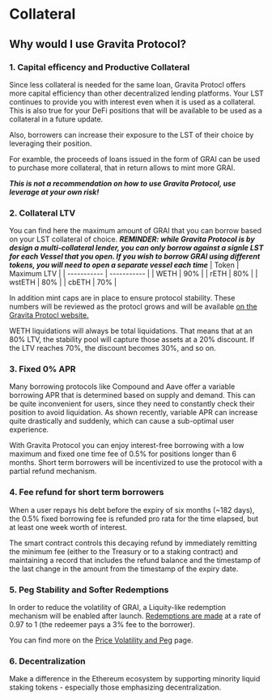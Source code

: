 # Collateral

## Why would I use Gravita Protocol?

### 1. Capital efficency and Productive Collateral

Since less collateral is needed for the same loan, Gravita Protocl offers more capital efficiency than other decentralized lending platforms. Your LST continues to provide you with interest even when it is used as a collateral. This is also true for your DeFi positions that will be available to be used as a collateral in a future update.

Also, borrowers can increase their exposure to the LST of their choice by leveraging their position. 

For examble, the proceeds of loans issued in the form of GRAI can be used to purchase more collateral, that in return allows to mint more GRAI. 

__*This is not a recommendation on how to use Gravita Protocol, use leverage at your own risk!*__

### 2. Collateral LTV

You can find here the maximum amount of GRAI that you can borrow based on your LST collateral of choice. 
__*REMINDER: while Gravita Protocol is by design a multi-collateral lender, you can only borrow against a signle LST for each Vessel that you open. If you wish to borrow GRAI using different tokens, you will need to open a separate vessel each time*__
| Token       | Maximum LTV | 
| ----------- | ----------- | 
| WETH      | 90%       | 
| rETH   | 80%        | 
| wstETH   | 80%        |
| cbETH   | 70%        |

In addition mint caps are in place to ensure protocol stability. These numbers will be reviewed as the protocl grows and will be available [on the Gravita Protocl website.](https://www.gravitaprotocol.com/)  

WETH liquidations will always be total liquidations. That means that at an 80% LTV, the stability pool will capture those assets at a 20% discount. If the LTV reaches 70%, the discount becomes 30%, and so on.

### 3. Fixed 0% APR 
Many borrowing protocols like Compound and Aave offer a variable borrowing APR that is determined based on supply and demand. This can be quite inconvenient for users, since they need to constantly check their position to avoid liquidation. As shown recently, variable APR can increase quite drastically and suddenly, which can cause a sub-optimal user experience. 

With Gravita Protocol you can enjoy interest-free borrowing with a low maximum and fixed one time fee of 0.5% for positions longer than 6 months. Short term borrowers will be incentivized to use the protocol with a partial refund mechanism.

### 4. Fee refund for short term borrowers
When a user repays his debt before the expiry of six months (~182 days), the 0.5% fixed borrowing fee is refunded pro rata for the time elapsed, but at least one week worth of interest. 

The smart contract controls this decaying refund by immediately remitting the minimum fee (either to the Treasury or to a staking contract) and maintaining a record that includes the refund balance and the timestamp of the last change in the amount from the timestamp of the expiry date.

### 5. Peg Stability and Softer Redemptions
In order to reduce the volatility of GRAI, a Liquity-like redemption mechanism will be enabled after launch. [Redemptions are made](docs\2.HowDoesGravitaWork\RedemptionsAndLiquidations.md) at a rate of 0.97 to 1 (the redeemer pays a 3% fee to the borrower).

You can find more on the [Price Volatility and Peg](/docs/2.HowDoesGravitaWork/Price%20Volatilityand%20Peg.md) page.

### 6. Decentralization
Make a difference in the Ethereum ecosystem by supporting minority liquid staking tokens - especially those emphasizing decentralization.